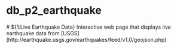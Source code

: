 # db_p2_earthquake

<snippet>
  <content>
# ${1:Live Earthquake Data}
Interactive web page that displays live earthquake data from [USGS](http://earthquake.usgs.gov/earthquakes/feed/v1.0/geojson.php)
</content>
</snippet>